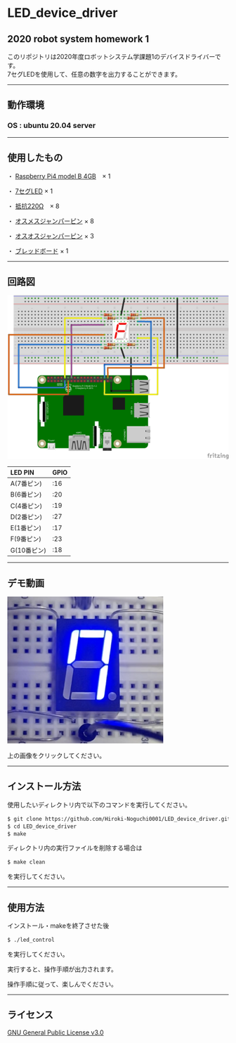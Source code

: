 # LED_device_driver
2020 robot system homework 1
---
このリポジトリは2020年度ロボットシステム学課題1のデバイスドライバーです。
<br>
7セグLEDを使用して、任意の数字を出力することができます。

---
## 動作環境

### OS : ubuntu 20.04 server

---
## 使用したもの

・ [Raspberry Pi4 model B 4GB](https://akizukidenshi.com/catalog/g/gM-14778/)　× 1

・ [7セグLED](https://akizukidenshi.com/catalog/g/gI-04107/) × 1

・ [抵抗220Ω](https://akizukidenshi.com/catalog/g/gR-07972/)　× 8

・ [オスメスジャンパーピン](https://akizukidenshi.com/catalog/g/gC-08934/) × 8

・ [オスオスジャンパーピン](https://akizukidenshi.com/catalog/g/gC-05159/) × 3

・ [ブレッドボード](https://akizukidenshi.com/catalog/g/gP-09257/) × 1

---
## 回路図

![回路図](https://raw.githubusercontent.com/Hiroki-Noguchi0001/LED_device_driver/images/image1.png "回路図")


| LED PIN    | GPIO        |
|:-----------|:------------|
| A(7番ピン)  | :16         |
| B(6番ピン)  | :20         |
| C(4番ピン)  | :19         |
| D(2番ピン)  | :27         |
| E(1番ピン)  | :17         |
| F(9番ピン)  | :23         |
| G(10番ピン) | :18         |


---
## デモ動画

[![LED](https://raw.githubusercontent.com/Hiroki-Noguchi0001/LED_device_driver/images/image2.PNG)](https://www.youtube.com/watch?v=9w6MBor1sP8)

上の画像をクリックしてください。

---
## インストール方法

使用したいディレクトリ内で以下のコマンドを実行してください。

```sh
$ git clone https://github.com/Hiroki-Noguchi0001/LED_device_driver.git
$ cd LED_device_driver
$ make
```
ディレクトリ内の実行ファイルを削除する場合は

```sh
$ make clean
```

を実行してください。

---
## 使用方法
インストール・makeを終了させた後

```sh
$ ./led_control
```

を実行してください。

実行すると、操作手順が出力されます。

操作手順に従って、楽しんでください。

---
## ライセンス
[GNU General Public License v3.0](https://github.com/Hiroki-Noguchi0001/LED_device_driver/blob/master/COPYING)
